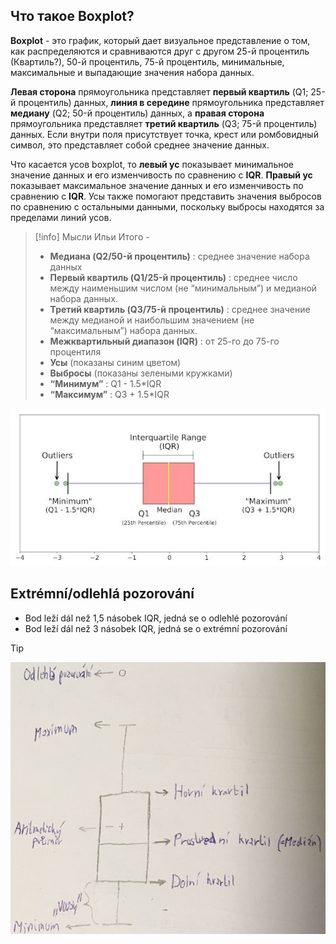 ## Что такое Boxplot?

**Boxplot** - это график, который дает визуальное представление о том, как распределяются и сравниваются друг с другом 25-й процентиль (Квартиль?), 50-й процентиль, 75-й процентиль, минимальные, максимальные и выпадающие значения набора данных.

**Левая сторона** прямоугольника представляет **первый квартиль** (Q1; 25-й процентиль) данных, **линия в середине** прямоугольника представляет **медиану** (Q2; 50-й процентиль) данных, а **правая сторона** прямоугольника представляет **третий квартиль** (Q3; 75-й процентиль) данных. Если внутри поля присутствует точка, крест или ромбовидный символ, это представляет собой среднее значение данных.

Что касается усов boxplot, то **левый ус** показывает минимальное значение данных и его изменчивость по сравнению с **IQR**. **Правый ус** показывает максимальное значение данных и его изменчивость по сравнению с **IQR**. Усы также помогают представить значения выбросов по сравнению с остальными данными, поскольку выбросы находятся за пределами линий усов.

>[!info] Мысли Ильи
>Итого -
>- **Медиана (Q2/50-й процентиль)** : среднее значение набора данных
>- **Первый квартиль (Q1/25-й процентиль)** : среднее число между наименьшим числом (не “минимальным”) и медианой набора данных.
>- **Третий квартиль (Q3/75-й процентиль)** : среднее значение между медианой и наибольшим значением (не “максимальным”) набора данных.
>- **Межквартильный диапазон (IQR)** : от 25-го до 75-го процентиля
>- **Усы** (показаны синим цветом)
>- **Выбросы** (показаны зелеными кружками)
>- **“Минимум”** : Q1 - 1.5*IQR
>- **“Максимум”** : Q3 + 1.5*IQR

![](../Assets/1_boxplots_0.jpg)

## Extrémní/odlehlá pozorování

- Bod leží dál než 1,5 násobek IQR, jedná se o odlehlé pozorování
- Bod leží dál než 3 násobek IQR, jedná se o extrémní pozorování

>[!tip] 

![](../Assets/Pasted%20image%2020230902201322.png)

